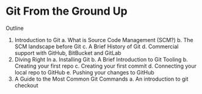 # Git From the Ground Up

Outline

1. Introduction to Git
    a. What is Source Code Management (SCM?)
    b. The SCM landscape before Git
    c. A Brief History of Git
    d. Commercial support with GitHub, BitBucket and GitLab
2. Diving Right In
    a. Installing Git
    b. A Brief Introduction to Git Tooling
    b. Creating your first repo
    c. Creating your first commit
    d. Connecting your local repo to GitHub
    e. Pushing your changes to GitHub
3. A Guide to the Most Common Git Commands
    a. An introduction to git checkout